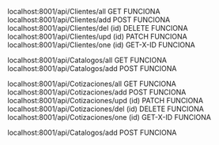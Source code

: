 localhost:8001/api/Clientes/all GET FUNCIONA
localhost:8001/api/Clientes/add POST FUNCIONA
localhost:8001/api/Clientes/del (id) DELETE FUNCIONA
localhost:8001/api/Clientes/upd (id) PATCH FUNCIONA
localhost:8001/api/Clientes/one (id) GET-X-ID FUNCIONA

localhost:8001/api/Catalogos/all GET FUNCIONA
localhost:8001/api/Catalogos/add POST FUNCIONA 

localhost:8001/api/Cotizaciones/all GET FUNCIONA
localhost:8001/api/Cotizaciones/add POST FUNCIONA
localhost:8001/api/Cotizaciones/upd (id) PATCH FUNCIONA
localhost:8001/api/Cotizaciones/del (id) DELETE FUNCIONA
localhost:8001/api/Cotizaciones/one (id) GET-X-ID FUNCIONA

localhost:8001/api/Catalogos/add POST FUNCIONA 